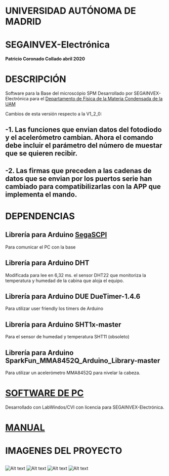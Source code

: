 # UNIVERSIDAD AUTÓNOMA DE MADRID
# SEGAINVEX-Electrónica
**Patricio Coronado Collado abril 2020**
# DESCRIPCIÓN
Software para la Base del microscópio SPM 
Desarrollado por SEGAINVEX-Electrónica para el [Departamento de Física de la Materia
Condensada de la UAM](https://www.fmc.uam.es/research/nano-spm-lab/)

Cambios de esta versión respecto a la V1_2_0:
## -1. Las funciones que envian datos del fotodiodo y el acelerómetro cambian. Ahora el comando debe incluir el parámetro del número de muestar que se quieren recibir.
## -2. Las firmas que preceden a las cadenas de datos que se envian por los puertos serie han cambiado para compatibilizarlas con la APP que implementa el mando.    


## 
# DEPENDENCIAS

## Librería para Arduino [SegaSCPI](https://github.com/PatricioCoronado/SegaSCPI)

 Para comunicar el PC con la base
## Librería para Arduino DHT

Modificada para lee en 6,32 ms. el sensor DHT22 que monitoriza la temperatura y humedad de la cabina que aloja el equipo.
## Librería para Arduino DUE DueTimer-1.4.6

Para utilizar user friendly los timers de Arduino 
## Librería para Arduino SHT1x-master

Para el sensor de humedad y temperatura SHT11 (obsoleto)
## Librería para Arduino SparkFun_MMA8452Q_Arduino_Library-master

Para utilizar un acelerómetro MMA8452Q para nivelar la cabeza.

# [SOFTWARE DE PC](https://github.com/PatricioCoronado/BaseSPM_CVI)
Desarrollado con LabWindos/CVI con licencia para SEGAINVEX-Electrónica.


# [MANUAL](https://github.com/PatricioCoronado/Base-SPM-Arduino-DUE-V1.2/blob/version_1_2/ficheros/Manual.pdf)
## 
# IMAGENES DEL PROYECTO
##
![Alt text](https://github.com/PatricioCoronado/Base-SPM-Arduino-DUE-V1.2/blob/version_1_2/ficheros/imagen1.png "Optional title")
![Alt text](https://github.com/PatricioCoronado/Base-SPM-Arduino-DUE-V1.2/blob/version_1_2/ficheros/imagen2.png "Optional title")
![Alt text](https://github.com/PatricioCoronado/Base-SPM-Arduino-DUE-V1.2/blob/version_1_2/ficheros/imagen4.png "Optional title")
![Alt text](https://github.com/PatricioCoronado/Base-SPM-Arduino-DUE-V1.2/blob/version_1_2/ficheros/imagen3.png "Optional title")
